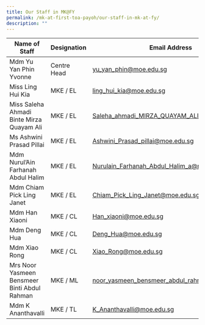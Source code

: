 ```yaml
---
title: Our Staff in MK@FY
permalink: /mk-at-first-toa-payoh/our-staff-in-mk-at-fy/
description: ""
---
```

| Name of Staff | Designation | Email Address |
|---|---|---|
| Mdm Yu Yan Phin Yvonne | Centre Head | [yu_yan_phin@moe.edu.sg](mailto:yu_yan_phin@moe.edu.sg) |
| Miss Ling Hui Kia | MKE / EL | [ling_hui_kia@moe.edu.sg](mailto:ling_hui_kia@moe.edu.sg) |
| Miss Saleha Ahmadi Binte Mirza Quayam Ali | MKE / EL | [Saleha_ahmadi_MIRZA_QUAYAM_ALI@moe.edu.sg](mailto:Saleha_ahmadi_MIRZA_QUAYAM_ALI@moe.edu.sg) |
| Ms Ashwini Prasad Pillai | MKE / EL | [Ashwini_Prasad_pillai@moe.edu.sg](mailto:Ashwini_Prasad_pillai@moe.edu.sg) |
| Mdm Nurul’Ain Farhanah Abdul Halim  | MKE / EL | [Nurulain_Farhanah_Abdul_Halim_a@moe.edu.sg](mailto:Nurulain_Farhanah_Abdul_Halim_a@moe.edu.sg) |
| Mdm Chiam Pick Ling Janet   | MKE / EL  | [Chiam_Pick_Ling_Janet@moe.edu.sg](mailto:Chiam_Pick_Ling_Janet@moe.edu.sg) |
| Mdm Han Xiaoni | MKE / CL | [Han_xiaoni@moe.edu.sg](mailto:Han_xiaoni@moe.edu.sg) |
| Mdm Deng Hua | MKE / CL | [Deng_Hua@moe.edu.sg](mailto:Deng_Hua@moe.edu.sg) |
| Mdm Xiao Rong | MKE / CL | [Xiao_Rong@moe.edu.sg](mailto:Xiao_Rong@moe.edu.sg) |
|  Mrs Noor Yasmeen Bensmeer Binti Abdul Rahman |  MKE / ML | [noor_yasmeen_bensmeer_abdul_rahman@moe.edu.sg](mailto:noor_yasmeen_bensmeer_abdul_rahman@moe.edu.sg) |
|  Mdm K Ananthavalli |  MKE / TL | [K_Ananthavalli@moe.edu.sg](mailto:K_Ananthavalli@moe.edu.sg) |